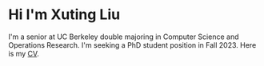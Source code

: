 # Hi I'm Xuting Liu
I'm a senior at UC Berkeley double majoring in Computer Science and Operations Research. I'm seeking a PhD student position in Fall 2023. Here is my [CV](https://drive.google.com/file/d/1jSAHMol5t-h_BSJtyR8Xh-U2pe0HEETm/view?usp=sharing).
